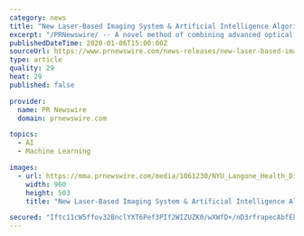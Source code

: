 ```yaml
---
category: news
title: "New Laser-Based Imaging System & Artificial Intelligence Algorithm, Used in Conjunction, Accurately Identify Brain Tumors"
excerpt: "/PRNewswire/ -- A novel method of combining advanced optical imaging with an artificial intelligence algorithm produces accurate, real-time"
publishedDateTime: 2020-01-06T15:00:00Z
sourceUrl: https://www.prnewswire.com/news-releases/new-laser-based-imaging-system--artificial-intelligence-algorithm-used-in-conjunction--accurately-identify-brain-tumors-300981059.html
type: article
quality: 29
heat: 29
published: false

provider:
  name: PR Newswire
  domain: prnewswire.com

topics:
  - AI
  - Machine Learning

images:
  - url: https://mma.prnewswire.com/media/1061230/NYU_Langone_Health_Diffuse_Astrocytoma.jpg?p=facebook
    width: 960
    height: 503
    title: "New Laser-Based Imaging System & Artificial Intelligence Algorithm, Used in Conjunction, Accurately Identify Brain Tumors"

secured: "Iftc11cW5ffov32BnclYXT6Pef3PIf2WIZUZK0/wXWfD+/nD3rfrapecAbfEk6TPUw5eKBaETSrP3I7TfnbpMX7Ixo3mtG5X1uCNH3BlKFiqovRqoac8VRai6lGyPp1VHxqoWocsz6CZr8pXhy+IL9X7Le4a+TViuFS+fovPCH1dXQk+xUrPweuMyX+/V8jeGNdv/L5sv0IKeMHT7BIA/6nqx5JMUAG7YUTemkOaCayHZB+BdT9esH/tidOWpwIwVjPvQDdNHCxpaUK/6uTq60kaov1zX8JHpDYo/2hEJx8=;KCP4Q46cxHsye7s14a1urA=="
---
```



